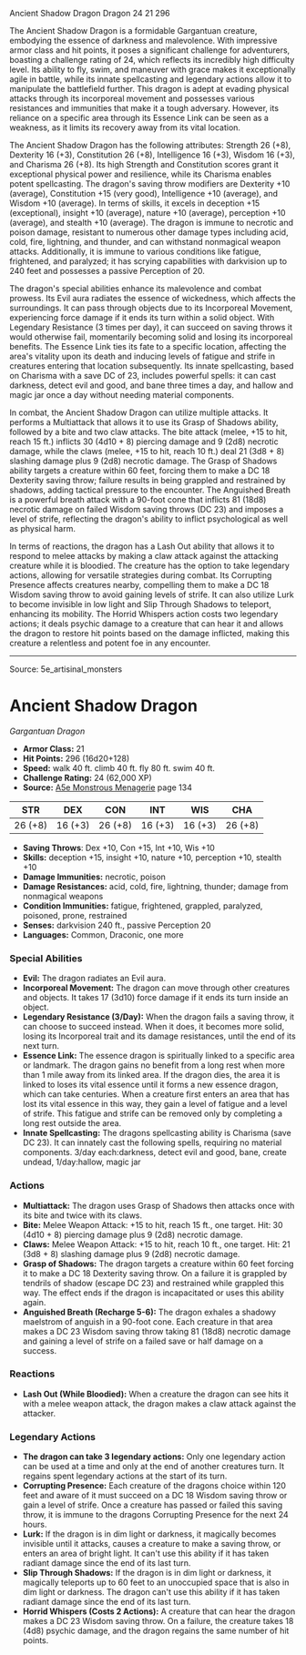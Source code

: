<MonsterName/>Ancient Shadow Dragon</MonsterName>
<CreatureType/>Dragon</CreatureType>
<CR/>24</CR>
<AC/>21</AC>
<HP/>296</HP>
<summary>The Ancient Shadow Dragon is a formidable Gargantuan creature, embodying the essence of darkness and malevolence. With impressive armor class and hit points, it poses a significant challenge for adventurers, boasting a challenge rating of 24, which reflects its incredibly high difficulty level. Its ability to fly, swim, and maneuver with grace makes it exceptionally agile in battle, while its innate spellcasting and legendary actions allow it to manipulate the battlefield further. This dragon is adept at evading physical attacks through its incorporeal movement and possesses various resistances and immunities that make it a tough adversary. However, its reliance on a specific area through its Essence Link can be seen as a weakness, as it limits its recovery away from its vital location.</summary>

<detail>

The Ancient Shadow Dragon has the following attributes: Strength 26 (+8), Dexterity 16 (+3), Constitution 26 (+8), Intelligence 16 (+3), Wisdom 16 (+3), and Charisma 26 (+8). Its high Strength and Constitution scores grant it exceptional physical power and resilience, while its Charisma enables potent spellcasting. The dragon's saving throw modifiers are Dexterity +10 (average), Constitution +15 (very good), Intelligence +10 (average), and Wisdom +10 (average). In terms of skills, it excels in deception +15 (exceptional), insight +10 (average), nature +10 (average), perception +10 (average), and stealth +10 (average). The dragon is immune to necrotic and poison damage, resistant to numerous other damage types including acid, cold, fire, lightning, and thunder, and can withstand nonmagical weapon attacks. Additionally, it is immune to various conditions like fatigue, frightened, and paralyzed; it has scrying capabilities with darkvision up to 240 feet and possesses a passive Perception of 20.

The dragon's special abilities enhance its malevolence and combat prowess. Its Evil aura radiates the essence of wickedness, which affects the surroundings. It can pass through objects due to its Incorporeal Movement, experiencing force damage if it ends its turn within a solid object. With Legendary Resistance (3 times per day), it can succeed on saving throws it would otherwise fail, momentarily becoming solid and losing its incorporeal benefits. The Essence Link ties its fate to a specific location, affecting the area's vitality upon its death and inducing levels of fatigue and strife in creatures entering that location subsequently. Its innate spellcasting, based on Charisma with a save DC of 23, includes powerful spells: it can cast darkness, detect evil and good, and bane three times a day, and hallow and magic jar once a day without needing material components.

In combat, the Ancient Shadow Dragon can utilize multiple attacks. It performs a Multiattack that allows it to use its Grasp of Shadows ability, followed by a bite and two claw attacks. The bite attack (melee, +15 to hit, reach 15 ft.) inflicts 30 (4d10 + 8) piercing damage and 9 (2d8) necrotic damage, while the claws (melee, +15 to hit, reach 10 ft.) deal 21 (3d8 + 8) slashing damage plus 9 (2d8) necrotic damage. The Grasp of Shadows ability targets a creature within 60 feet, forcing them to make a DC 18 Dexterity saving throw; failure results in being grappled and restrained by shadows, adding tactical pressure to the encounter. The Anguished Breath is a powerful breath attack with a 90-foot cone that inflicts 81 (18d8) necrotic damage on failed Wisdom saving throws (DC 23) and imposes a level of strife, reflecting the dragon's ability to inflict psychological as well as physical harm.

In terms of reactions, the dragon has a Lash Out ability that allows it to respond to melee attacks by making a claw attack against the attacking creature while it is bloodied. The creature has the option to take legendary actions, allowing for versatile strategies during combat. Its Corrupting Presence affects creatures nearby, compelling them to make a DC 18 Wisdom saving throw to avoid gaining levels of strife. It can also utilize Lurk to become invisible in low light and Slip Through Shadows to teleport, enhancing its mobility. The Horrid Whispers action costs two legendary actions; it deals psychic damage to a creature that can hear it and allows the dragon to restore hit points based on the damage inflicted, making this creature a relentless and potent foe in any encounter.</detail>



---

Source: 5e_artisinal_monsters

# Ancient Shadow Dragon

*Gargantuan* *Dragon*

- **Armor Class:** 21
- **Hit Points:** 296 (16d20+128)
- **Speed:** walk 40 ft. climb 40 ft. fly 80 ft. swim 40 ft.
- **Challenge Rating:** 24 (62,000 XP)
- **Source:** [A5e Monstrous Menagerie](https://enpublishingrpg.com/products/level-up-monstrous-menagerie-a5e) page 134

| STR | DEX | CON | INT | WIS | CHA |
| --- | --- | --- | --- | --- | --- |
| 26 (+8) | 16 (+3) | 26 (+8) | 16 (+3) | 16 (+3) | 26 (+8) |

- **Saving Throws**: Dex +10, Con +15, Int +10, Wis +10
- **Skills:** deception +15, insight +10, nature +10, perception +10, stealth +10
- **Damage Immunities:** necrotic, poison
- **Damage Resistances:** acid, cold, fire, lightning, thunder; damage from nonmagical weapons
- **Condition Immunities:** fatigue, frightened, grappled, paralyzed, poisoned, prone, restrained
- **Senses:** darkvision 240 ft., passive Perception 20
- **Languages:** Common, Draconic, one more

### Special Abilities

- **Evil:** The dragon radiates an Evil aura.
- **Incorporeal Movement:** The dragon can move through other creatures and objects. It takes 17 (3d10) force damage if it ends its turn inside an object.
- **Legendary Resistance (3/Day):** When the dragon fails a saving throw, it can choose to succeed instead. When it does, it becomes more solid, losing its Incorporeal trait and its damage resistances, until the end of its next turn.
- **Essence Link:** The essence dragon is spiritually linked to a specific area or landmark. The dragon gains no benefit from a long rest when more than 1 mile away from its linked area. If the dragon dies, the area it is linked to loses its vital essence until it forms a new essence dragon, which can take centuries. When a creature first enters an area that has lost its vital essence in this way, they gain a level of fatigue and a level of strife. This fatigue and strife can be removed only by completing a long rest outside the area.
- **Innate Spellcasting:** The dragons spellcasting ability is Charisma (save DC 23). It can innately cast the following spells, requiring no material components. 3/day each:darkness, detect evil and good, bane, create undead,  1/day:hallow, magic jar

### Actions

- **Multiattack:** The dragon uses Grasp of Shadows  then attacks once with its bite and twice with its claws.
- **Bite:** Melee Weapon Attack: +15 to hit, reach 15 ft., one target. Hit: 30 (4d10 + 8) piercing damage plus 9 (2d8) necrotic damage.
- **Claws:** Melee Weapon Attack: +15 to hit, reach 10 ft., one target. Hit: 21 (3d8 + 8) slashing damage plus 9 (2d8) necrotic damage.
- **Grasp of Shadows:** The dragon targets a creature within 60 feet  forcing it to make a DC 18 Dexterity saving throw. On a failure  it is grappled by tendrils of shadow (escape DC 23) and restrained while grappled this way. The effect ends if the dragon is incapacitated or uses this ability again.
- **Anguished Breath (Recharge 5-6):** The dragon exhales a shadowy maelstrom of anguish in a 90-foot cone. Each creature in that area makes a DC 23 Wisdom saving throw  taking 81 (18d8) necrotic damage and gaining a level of strife on a failed save or half damage on a success.

### Reactions

- **Lash Out (While Bloodied):** When a creature the dragon can see hits it with a melee weapon attack, the dragon makes a claw attack against the attacker.



### Legendary Actions

- **The dragon can take 3 legendary actions:** Only one legendary action can be used at a time and only at the end of another creatures turn. It regains spent legendary actions at the start of its turn.
- **Corrupting Presence:** Each creature of the dragons choice within 120 feet and aware of it must succeed on a DC 18 Wisdom saving throw or gain a level of strife. Once a creature has passed or failed this saving throw, it is immune to the dragons Corrupting Presence for the next 24 hours.
- **Lurk:** If the dragon is in dim light or darkness, it magically becomes invisible until it attacks, causes a creature to make a saving throw, or enters an area of bright light. It can't use this ability if it has taken radiant damage since the end of its last turn.
- **Slip Through Shadows:** If the dragon is in dim light or darkness, it magically teleports up to 60 feet to an unoccupied space that is also in dim light or darkness. The dragon can't use this ability if it has taken radiant damage since the end of its last turn.
- **Horrid Whispers (Costs 2 Actions):** A creature that can hear the dragon makes a DC 23 Wisdom saving throw. On a failure, the creature takes 18 (4d8) psychic damage, and the dragon regains the same number of hit points.


